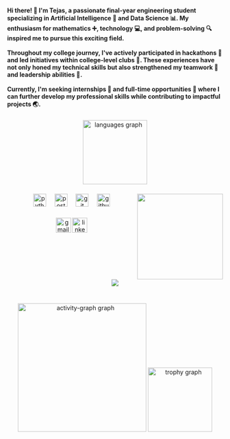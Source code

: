 <h4 align="left">Hi there! 👋 I'm Tejas, a passionate final-year engineering student specializing in Artificial Intelligence 🤖 and Data Science 📊. My enthusiasm for mathematics ➕, technology 💻, and problem-solving 🔍 inspired me to pursue this exciting field.<br><br>Throughout my college journey, I've actively participated in hackathons 🎉 and led initiatives within college-level clubs 🏫. These experiences have not only honed my technical skills but also strengthened my teamwork 🤝 and leadership abilities 🎤.<br><br>Currently, I'm seeking internships 🌟 and full-time opportunities 💼 where I can further develop my professional skills while contributing to impactful projects 🌏.</h5>

###

<div align="center">
  <img src="https://github-readme-stats.vercel.app/api/top-langs?username=TejasShinkar12&locale=en&hide_title=false&layout=compact&card_width=320&langs_count=4&theme=dracula&hide_border=false" height="150" alt="languages graph"  />
</div>

###

<img align="right" height="200" src="https://kappa.lol/7jIdX"  />

###

<div align="center">
  <img src="https://cdn.jsdelivr.net/gh/devicons/devicon/icons/python/python-original.svg" height="30" alt="python logo"  />
  <img width="12" />
  <img src="https://cdn.jsdelivr.net/gh/devicons/devicon/icons/postgresql/postgresql-original.svg" height="30" alt="postgresql logo"  />
  <img width="12" />
  <img src="https://cdn.jsdelivr.net/gh/devicons/devicon/icons/git/git-original.svg" height="30" alt="git logo"  />
  <img width="12" />
  <img src="https://cdn.jsdelivr.net/gh/devicons/devicon/icons/github/github-original.svg" height="30" alt="github logo"  />
</div>

###

<div align="center">
  <img src="https://img.shields.io/static/v1?message=Gmail&logo=gmail&label=&color=D14836&logoColor=white&labelColor=&style=for-the-badge" height="35" alt="gmail logo"  />
  <img src="https://img.shields.io/static/v1?message=LinkedIn&logo=linkedin&label=&color=0077B5&logoColor=white&labelColor=&style=for-the-badge" height="35" alt="linkedin logo"  />
</div>

###

<br clear="both">

<div align="center">
  <img src="https://profile-counter.glitch.me/TejasShinkar12/count.svg?"  />
</div>

###

<br clear="both">

<div align="center">
  <img src="https://github-readme-activity-graph.vercel.app/graph?username=TejasShinkar12&radius=16&theme=react&area=true&order=5" height="300" alt="activity-graph graph"  />
  <img src="https://github-profile-trophy.vercel.app?username=TejasShinkar12&theme=dracula&column=-1&row=1&margin-w=8&margin-h=8&no-bg=false&no-frame=false&order=4" height="150" alt="trophy graph"  />
</div>

###
